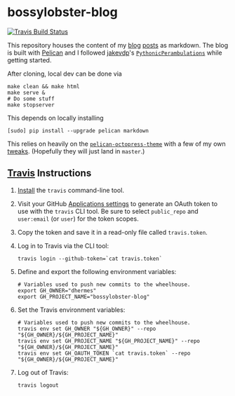 # bossylobster-blog

[![Travis Build Status](https://travis-ci.org/dhermes/bossylobster-blog.svg)](https://travis-ci.org/dhermes/bossylobster-blog/)

This repository houses the content of my [blog][1] [posts][2]
as markdown. The blog is built with [Pelican][8] and I followed
[jakevdp][10]'s [`PythonicPerambulations`][9] while getting started.

After cloning, local dev can be done via

```
make clean && make html
make serve &
# Do some stuff
make stopserver
```

This depends on locally installing

```
[sudo] pip install --upgrade pelican markdown
```

This relies on heavily on the [`pelican-octopress-theme`][7] with
a few of my own [tweaks][8]. (Hopefully they will just land in
`master`.)

## [Travis][3] Instructions

1. [Install][5] the `travis` command-line tool.

1. Visit your GitHub [Applications settings][4] to generate an OAuth token
   to use with the `travis` CLI tool. Be sure to select `public_repo`
   and `user:email` (or `user`) for the token scopes.

1. Copy the token and save it in a read-only file called `travis.token`.

1. Log in to Travis via the CLI tool:

   ```
   travis login --github-token=`cat travis.token`
   ```

1. Define and export the following environment variables:

   ```
   # Variables used to push new commits to the wheelhouse.
   export GH_OWNER="dhermes"
   export GH_PROJECT_NAME="bossylobster-blog"
   ```

1. Set the Travis environment variables:

   ```
   # Variables used to push new commits to the wheelhouse.
   travis env set GH_OWNER "${GH_OWNER}" --repo "${GH_OWNER}/${GH_PROJECT_NAME}"
   travis env set GH_PROJECT_NAME "${GH_PROJECT_NAME}" --repo "${GH_OWNER}/${GH_PROJECT_NAME}"
   travis env set GH_OAUTH_TOKEN `cat travis.token` --repo "${GH_OWNER}/${GH_PROJECT_NAME}"
   ```

1. Log out of Travis:

   ```
   travis logout
   ```

[1]: https://github.com/dhermes/dhermes.github.io
[2]: http://dhermes.github.io/
[3]: https://travis-ci.org
[4]: https://github.com/settings/tokens/new
[5]: https://github.com/travis-ci/travis.rb#installation
[6]: https://github.com/duilio/pelican-octopress-theme
[7]: https://github.com/dhermes/pelican-octopress-theme
[8]: http://docs.getpelican.com/en/3.5.0/
[9]: https://github.com/jakevdp/PythonicPerambulations
[10]: https://twitter.com/jakevdp
